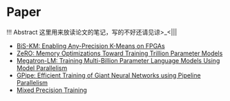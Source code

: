 # Paper

!!! Abstract
    这里用来放读论文的笔记，写的不好还请见谅>_<|||

* [BiS-KM: Enabling Any-Precision K-Means on FPGAs](BiS-KM.md)
* [ZeRO: Memory Optimizations Toward Training Trillion Parameter Models](ZeRO.md)
* [Megatron-LM: Training Multi-Billion Parameter Language Models Using Model Parallelism](Megatron-LM.md)
* [GPipe: Efficient Training of Giant Neural Networks using Pipeline Parallelism](GPipe.md)
* [Mixed Precision Training](mixed_precision.md)